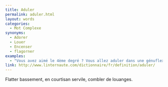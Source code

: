 ```yaml
---
title: Aduler
permalink: aduler.html
layout: words
categories:
  - Mot Complexe
synonyms:
  - Adorer
  - Louer
  - Encenser
  - flagorner
examples:
  - "Vous avez aimé le 4ème degré ? Vous allez aduler dans une génuflexion apostolique le 5ème..."
link: http://www.linternaute.com/dictionnaire/fr/definition/aduler/
---
```


Flatter bassement, en courtisan servile, combler de louanges.
